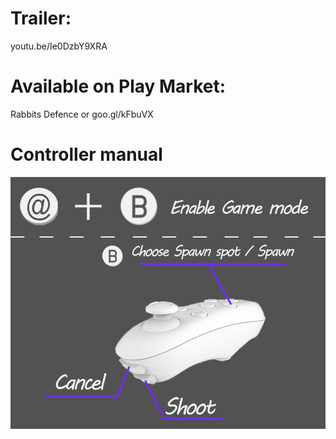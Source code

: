 # Trailer:
youtu.be/Ie0DzbY9XRA

# Available on Play Market:
Rabbits Defence or goo.gl/kFbuVX

# Controller manual
![manual](manual.png?raw=true "Manual")